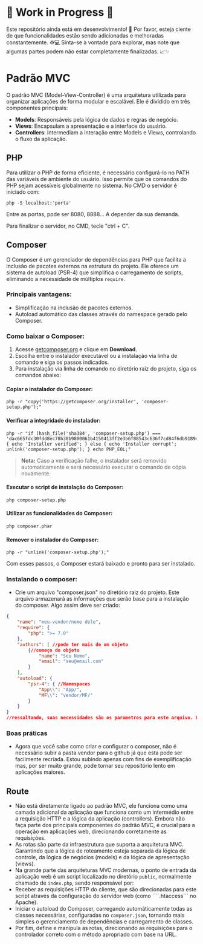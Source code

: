 # 🚧 Work in Progress 🚧

Este repositório ainda está em desenvolvimento! 🎉 Por favor, esteja ciente de que funcionalidades estão sendo adicionadas e melhoradas constantemente. ⚙️💻 Sinta-se à vontade para explorar, mas note que algumas partes podem não estar completamente finalizadas. 📈✨


# Padrão MVC
O padrão MVC (Model-View-Controller) é uma arquitetura utilizada para organizar aplicações de forma modular e escalável. Ele é dividido em três componentes principais:
- **Models**: Responsáveis pela lógica de dados e regras de negócio.
- **Views**: Encapsulam a apresentação e a interface do usuário.
- **Controllers**: Intermediam a interação entre Models e Views, controlando o fluxo da aplicação.

## PHP
Para utilizar o PHP de forma eficiente, é necessário configurá-lo no PATH das variáveis de ambiente do usuário. Isso permite que os comandos do PHP sejam acessíveis globalmente no sistema.
No CMD o servidor é iniciado com:
```shell
php -S localhost:'porta'
```
Entre as portas, pode ser 8080, 8888... A depender da sua demanda.

Para finalizar o servidor, no CMD, tecle "ctrl + C".

## Composer
O Composer é um gerenciador de dependências para PHP que facilita a inclusão de pacotes externos na estrutura do projeto. Ele oferece um sistema de autoload (PSR-4) que simplifica o carregamento de scripts, eliminando a necessidade de múltiplos `require`.

### Principais vantagens:
- Simplificação na inclusão de pacotes externos.
- Autoload automático das classes através do namespace gerado pelo Composer.

### Como baixar o Composer:

1. Acesse [getcomposer.org](https://getcomposer.org) e clique em **Download**.
2. Escolha entre o instalador executável ou a instalação via linha de comando e siga os passos indicados.
3. Para instalação via linha de comando no diretório raiz do projeto, siga os comandos abaixo:

#### Copiar o instalador do Composer:
```shell
php -r "copy('https://getcomposer.org/installer', 'composer-setup.php');"
```

#### Verificar a integridade do instalador:
```shell
php -r "if (hash_file('sha384', 'composer-setup.php') === 'dac665fdc30fdd8ec78b38b9800061b4150413ff2e3b6f88543c636f7cd84f6db9189d43a81e5503cda447da73c7e5b6') { echo 'Installer verified'; } else { echo 'Installer corrupt'; unlink('composer-setup.php'); } echo PHP_EOL;"
```
> **Nota:** Caso a verificação falhe, o instalador será removido automaticamente e será necessário executar o comando de cópia novamente.

#### Executar o script de instalação do Composer:
```shell
php composer-setup.php
```

#### Utilizar as funcionalidades do Composer:
```shell
php composer.phar
```

#### Remover o instalador do Composer:
```shell
php -r "unlink('composer-setup.php');"
```

Com esses passos, o Composer estará baixado e pronto para ser instalado.

### Instalando o composer:
- Crie um arquivo "composer.json" no diretório raiz do projeto. Este arquivo armazenará as informações que serão base para a instalação do composer.
Algo assim deve ser criado:
```JSON
{
    "name": "meu-vendor/nome dele",
    "require": {
        "php": ">= 7.0"
    },
    "authors": [ //pode ter mais de um objeto
        {//começo do objeto
            "name": "Seu Nome",
            "email": "seu@email.com"
        }
    ],
    "autoload": {
        "psr-4": { //Namespaces
            "App\\": "App/",
            "MF\\": "vendor/MF/"
        }
    }
}
//ressaltando, suas necessidades são os parametros para este arquivo. Este é só um exemplo simples
```

### Boas práticas
- Agora que você sabe como criar e configurar o composer, não é necessário subir a pasta vendor para o github já que esta pode ser facilmente recriada. Estou subindo apenas com fins de exemplificação mas, por ser muito grande, pode tornar seu repositório lento em aplicações maiores.

## Route
- Não está diretamente ligado ao padrão MVC, ele funciona como uma camada adicional da aplicação que funciona como um intermédio entre a requisição HTTP e a lógica da aplicação (controllers). Embora não faça parte dos principais componentes do padrão MVC, é crucial para a operação em aplicações web, direcionando corretamente as requisições.
- As rotas são parte da infraestrutura que suporta a arquitetura MVC. Garantindo que a lógica de roteamento esteja separada da lógica de controle, da lógica de negócios (models) e da lógica de apresentação (views).
- Na grande parte das arquiteturas MVC modernas, o ponto de entrada da aplicação web é um script localizado no diretório ```public```, normalmente chamado de ```index.php```, sendo responsável por:
- Receber as requisições HTTP do cliente, que são direcionadas para este script através da configuração do servidor web (como ````.htaccess``` no Apache).
- Iniciar o autoload do Composer, carregando automáticamente todas as classes necessárias, configuradas no ```composer.json```, tornando mais simples o gerenciamento de dependências e carregamento de classes.
- Por fim, define e manipula as rotas, direcionando as requisições para o controlador correto com o método apropriado com base na URL.